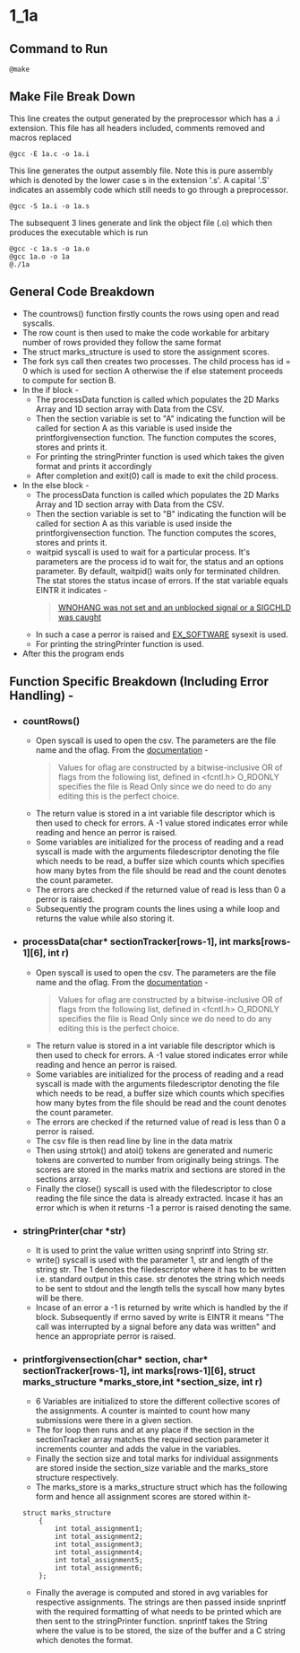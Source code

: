 # 1_1a

## Command to Run
    @make

## Make File Break Down
This line creates the output generated by the preprocessor which has a .i extension. This file has all headers included, comments removed and macros replaced 

	@gcc -E 1a.c -o 1a.i

This line generates the output assembly file. Note this is pure assembly which is denoted by the lower case s in the extension '.s'. A capital '.S' indicates an assembly code which still needs to go through a preprocessor.

	@gcc -S 1a.i -o 1a.s

The subsequent 3 lines generate and link the object file (.o) which then produces the executable which is run

	@gcc -c 1a.s -o 1a.o
	@gcc 1a.o -o 1a
	@./1a

## General Code Breakdown

- The countrows() function firstly counts the rows using open and read syscalls.
- The row count is then used to make the code workable for arbitary number of rows provided they follow the same format
- The struct marks_structure is used to store the assignment scores.
- The fork sys call then creates two processes. The child process has id = 0 which is used for section A otherwise the if else statement proceeds to compute for section B. 
- In the if block - 
    - The processData function is called which populates the 2D Marks Array and 1D section array with Data from the CSV. 
    - Then the section variable is set to "A" indicating the function will be called for section A as this variable is used inside the printforgivensection function. The function computes the scores, stores and prints it.
    - For printing the stringPrinter function is used which takes the given format and prints it accordingly
    - After completion and exit(0) call is made to exit the child process.
- In the else block - 
    - The processData function is called which populates the 2D Marks Array and 1D section array with Data from the CSV. 
    - Then the section variable is set to "B" indicating the function will be called for section A as this variable is used inside the printforgivensection function. The function computes the scores, stores and prints it.
    - waitpid syscall is used to wait for a particular process. It's parameters are the process id to wait for, the status and an options parameter. By default, waitpid() waits only for terminated children. The stat stores the status incase of errors. If the stat variable equals EINTR it indicates - 
        > [WNOHANG was not set and an unblocked signal or a SIGCHLD was caught](https://linux.die.net/man/2/waitpid)
    - In such a case a perror is raised and [EX_SOFTWARE](https://man.openbsd.org/sysexits.3#EX_SOFTWARE) sysexit is used.
    - For printing the stringPrinter function is used.
- After this the program ends

## Function Specific Breakdown (Including Error Handling) - 

- ### countRows()

    - Open syscall is used to open the csv. The parameters are the file name and the oflag. From the [documentation](https://linux.die.net/man/3/open) - 
        > Values for oflag are constructed by a bitwise-inclusive OR of flags from the following list, defined in <fcntl.h>
    O_RDONLY specifies the file is Read Only since we do need to do any editing this is the perfect choice.
    - The return value is stored in a int variable file descriptor which is then used to check for errors. A -1 value stored indicates error while reading and hence an perror is raised.
    - Some variables are initialized for the process of reading and a read syscall is made with the arguments filedescriptor denoting the file which needs to be read, a buffer size which counts which specifies how many bytes from the file should be read and the count denotes the count parameter.
    - The errors are checked if the returned value of read is less than 0 a perror is raised.
    - Subsequently the program counts the lines using a while loop and returns the value while also storing it.

- ### processData(char* sectionTracker[rows-1], int marks[rows-1][6], int r)

    - Open syscall is used to open the csv. The parameters are the file name and the oflag. From the [documentation](https://linux.die.net/man/3/open) - 
        > Values for oflag are constructed by a bitwise-inclusive OR of flags from the following list, defined in <fcntl.h>
    O_RDONLY specifies the file is Read Only since we do need to do any editing this is the perfect choice.
    - The return value is stored in a int variable file descriptor which is then used to check for errors. A -1 value stored indicates error while reading and hence an perror is raised.
    - Some variables are initialized for the process of reading and a read syscall is made with the arguments filedescriptor denoting the file which needs to be read, a buffer size which counts which specifies how many bytes from the file should be read and the count denotes the count parameter.
    - The errors are checked if the returned value of read is less than 0 a perror is raised.
    - The csv file is then read line by line in the data matrix
    - Then using strtok() and atoi() tokens are generated and numeric tokens are converted to number from originally being strings. The scores are stored in the marks matrix and sections are stored in the sections array.
    - Finally the close() syscall is used with the filedescriptor to close reading the file since the data is already extracted. Incase it has an error which is when it returns -1 a perror is raised denoting the same.

- ### stringPrinter(char *str)

    - It is used to print the value written using snprintf into String str.
    - write() syscall is used with the parameter 1, str and length of the string str. The 1 denotes the filedescriptor where it has to be written i.e. standard output in this case. str denotes the string which needs to be sent to stdout and the length tells the syscall how many bytes will be there.
    - Incase of an error a -1 is returned by write which is handled by the if block. Subsequently if errno saved by write is EINTR it means "The call was interrupted by a signal before any data was written" and hence an appropriate perror is raised.

- ### printforgivensection(char* section, char* sectionTracker[rows-1], int marks[rows-1][6], struct marks_structure *marks_store,int *section_size, int r)
    - 6 Variables are initialized to store the different collective scores of the assignments. A counter is mainted to count how many submissions were there in a given section.
    - The for loop then runs and at any place if the section in the sectionTracker array matches the required section parameter it increments counter and adds the value in the variables.
    - Finally the section size and total marks for individual assignments are stored inside the section_size variable and the marks_store structure respectively.
    - The marks_store is a marks_structure struct which has the following form and hence all assignment scores are stored within it-
    ```
    struct marks_structure
        {
            int total_assignment1;
            int total_assignment2;
            int total_assignment3;
            int total_assignment4;
            int total_assignment5;
            int total_assignment6;
        };
    ```
    - Finally the average is computed and stored in avg variables for respective assignments. The strings are then passed inside snprintf with the required formatting of what needs to be printed which are then sent to the stringPrinter function. snprintf takes the String where the value is to be stored, the size of the buffer and a C string which denotes the format.







